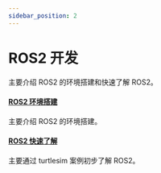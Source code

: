 ```yaml
---
sidebar_position: 2
---
```


# ROS2 开发

主要介绍 ROS2 的环境搭建和快速了解 ROS2。

#### [ROS2 环境搭建](/cubie/a7a/application-dev/ros-dev/ros2-dev/install_env)

主要介绍 ROS2 的环境搭建。

#### [ROS2 快速了解](/cubie/a7a/application-dev/ros-dev/ros2-dev/turtlesim)

主要通过 turtlesim 案例初步了解 ROS2。
